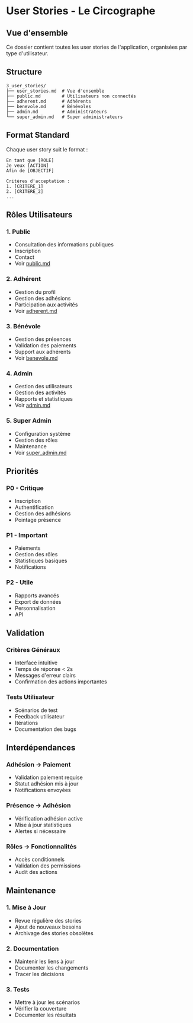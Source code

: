 # User Stories - Le Circographe

## Vue d'ensemble

Ce dossier contient toutes les user stories de l'application, organisées par type d'utilisateur.

## Structure

```
3_user_stories/
├── user_stories.md  # Vue d'ensemble
├── public.md        # Utilisateurs non connectés
├── adherent.md      # Adhérents
├── benevole.md      # Bénévoles
├── admin.md         # Administrateurs
└── super_admin.md   # Super administrateurs
```

## Format Standard

Chaque user story suit le format :
```
En tant que [ROLE]
Je veux [ACTION]
Afin de [OBJECTIF]

Critères d'acceptation :
1. [CRITERE_1]
2. [CRITERE_2]
...
```

## Rôles Utilisateurs

### 1. Public
- Consultation des informations publiques
- Inscription
- Contact
- Voir [public.md](./public.md)

### 2. Adhérent
- Gestion du profil
- Gestion des adhésions
- Participation aux activités
- Voir [adherent.md](./adherent.md)

### 3. Bénévole
- Gestion des présences
- Validation des paiements
- Support aux adhérents
- Voir [benevole.md](./benevole.md)

### 4. Admin
- Gestion des utilisateurs
- Gestion des activités
- Rapports et statistiques
- Voir [admin.md](./admin.md)

### 5. Super Admin
- Configuration système
- Gestion des rôles
- Maintenance
- Voir [super_admin.md](./super_admin.md)

## Priorités

### P0 - Critique
- Inscription
- Authentification
- Gestion des adhésions
- Pointage présence

### P1 - Important
- Paiements
- Gestion des rôles
- Statistiques basiques
- Notifications

### P2 - Utile
- Rapports avancés
- Export de données
- Personnalisation
- API

## Validation

### Critères Généraux
- Interface intuitive
- Temps de réponse < 2s
- Messages d'erreur clairs
- Confirmation des actions importantes

### Tests Utilisateur
- Scénarios de test
- Feedback utilisateur
- Itérations
- Documentation des bugs

## Interdépendances

### Adhésion → Paiement
- Validation paiement requise
- Statut adhésion mis à jour
- Notifications envoyées

### Présence → Adhésion
- Vérification adhésion active
- Mise à jour statistiques
- Alertes si nécessaire

### Rôles → Fonctionnalités
- Accès conditionnels
- Validation des permissions
- Audit des actions

## Maintenance

### 1. Mise à Jour
- Revue régulière des stories
- Ajout de nouveaux besoins
- Archivage des stories obsolètes

### 2. Documentation
- Maintenir les liens à jour
- Documenter les changements
- Tracer les décisions

### 3. Tests
- Mettre à jour les scénarios
- Vérifier la couverture
- Documenter les résultats 